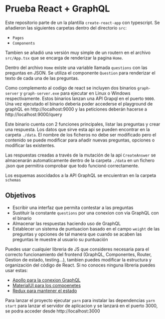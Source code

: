# Prueba React + GraphQL

Este repositorio parte de un la plantilla `create-react-app` con typescript. Se añadieron las siguientes carpetas dentro del directorio `src`:

*  `Pages`
*  `Components`

Tambien se añadió una versión muy simple de un routern en el archivo `src/App.tsx` que se encarga de renderizar la pagina `Home`. 

Dentro del archivo `Home` existe una variable llamada `questions` con las preguntas en JSON. Se utiliza el componente `Question` para renderizar el texto de cada una de las preguntas.

Como complemento al codigo de react se incluyen dos binarios `graph-server` y `graph-server.exe` para ejecutar en Linux o Windows respectivamente. Estos binarios lanzan una API Grapql en el puerto `9000`. Una vez ejecutado el binario deberia poder accederse el playground de graphQL en http://localhost:9000 y las peticiones deberán hacerse a http://localhost:9000/query

Este binario cuenta con 2 funciones principales, listar las preguntas y crear una respuesta. Los datos que sirve esta api se pueden encontrar en la carpeta `./data`. El nombre de los ficheros no debe ser modificado pero  el contenido se puede modificar para añadir nuevas preguntas, opciones o modificar las existentes.

Las respuestas creadas a través de la mutación de la api `CreateAnswer` se almacenarán automaticamente dentro de la carpeta `./data` en un fichero .json que permitira comprobar que todo funcionó correctamente.

Los esquemas asocidados a la API GraphQL se encuientran en la carpeta `schemas`

## Objetivos

* Escribir una interfaz que permita contestar a las preguntas
* Sustituir la constante `questions` por una conexion con via GraphQL con el binario
* Almacenar las respuestas haciendo uso de GraphQL
* Establecer un sistema de puntuacion basado en el campo `weight` de las preguntas y opciones de tal manera que cuando se acaben las preguntas le muestre al usuario su puntuación

Puedes usar cualquier libreria de JS que consideres necesaria para el correcto funcionamiento del frontend (GraphQL, Componentes, Router, Gestion de estado, testing...), tambien puedes modificar la estructura y organización del código de React. Si no conoces ninguna libreria puedes usar estas:

* [Apollo para la conexion GraphQL](https://www.apollographql.com/docs/react)
* [MaterialUI para los compoenetes](https://mui.com/)
* [Redux para mantener el estado](https://es.redux.js.org/)

Para lanzar el proyecto ejecutar `yarn` para instalar las dependencias `yarn start` para lanzar el servidor de aplicacion y se lanzará en el puerto 3000, se podra acceder desde http://localhost:3000